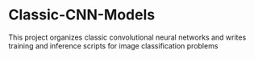 # Classic-CNN-Models
This project organizes classic convolutional neural networks and writes training and inference scripts for image classification problems
